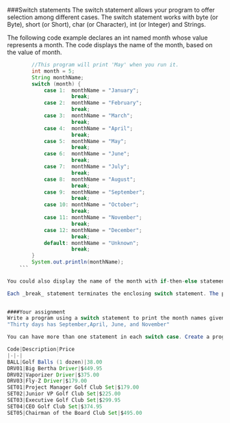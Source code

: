 <!--djw:done-->
###Switch statements
The switch statement allows your program to offer selection among different cases. The switch statement works with byte (or Byte), short (or Short), char (or Character), int (or Integer) and Strings.

The following code example declares an int named month whose value represents a month. The code displays the name of the month, based on the value of month.

````java
        //This program will print 'May' when you run it.
        int month = 5;
        String monthName;
        switch (month) {
            case 1:  monthName = "January";
                     break;
            case 2:  monthName = "February";
                     break;
            case 3:  monthName = "March";
                     break;
            case 4:  monthName = "April";
                     break;
            case 5:  monthName = "May";
                     break;
            case 6:  monthName = "June";
                     break;
            case 7:  monthName = "July";
                     break;
            case 8:  monthName = "August";
                     break;
            case 9:  monthName = "September";
                     break;
            case 10: monthName = "October";
                     break;
            case 11: monthName = "November";
                     break;
            case 12: monthName = "December";
                     break;
            default: monthName = "Unknown";
                     break;
        }
        System.out.println(monthName);
    ```
    
You could also display the name of the month with if-then-else statements. You will probably find the switch statement to be more intuitive. An if-then-else statement can test expressions based on ranges of values or conditions. A switch statement tests expressions based on a single value.

Each _break_ statement terminates the enclosing switch statement. The program continues after the _break_ with the first statement following the switch block. Break statements are necessary. Without them, statements in switch blocks fall through. Statements after the matching case label are executed in sequence until a _break_ is encountered. Try removing the break statements. 


####Your assignment
Write a program using a switch statement to print the month names given the number of days in the month. If the user enters 30 then the program will display: 
"Thirty days has September,April, June, and November"

You can have more than one statement in each switch case. Create a program which will prompt the user for a product code and display the price and description of selected product for the _Hole in Ten Golf Company_

Code|Description|Price
|-|-|
BALL|Golf Balls (1 dozen)|38.00
DRV01|Big Bertha Driver|$449.95
DRV02|Vaporizer Driver|$375.00
DRV03|Fly-Z Driver|$179.00
SET01|Project Manager Golf Club Set|$179.00
SET02|Junior VP Golf Club Set|$225.00
SET03|Executive Golf Club Set|$299.95
SET04|CEO Golf Club Set|$374.95
SET05|Chairman of the Board Club Set|$495.00




